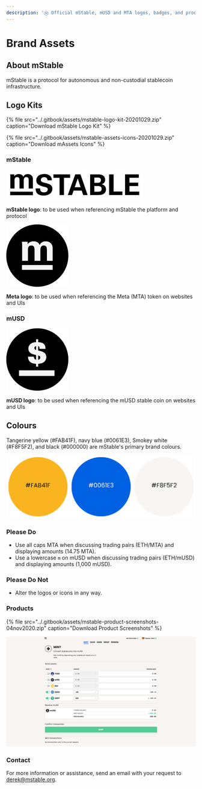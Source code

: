 ```yaml
---
description: 'Ⓜ️ Official mStable, mUSD and MTA logos, badges, and product screenshots.'
---
```


# Brand Assets

## About mStable

mStable is a protocol for autonomous and non-custodial stablecoin infrastructure.

## Logo Kits

{% file src="../.gitbook/assets/mstable-logo-kit-20201029.zip" caption="Download mStable Logo Kit" %}

{% file src="../.gitbook/assets/mstable-assets-icons-20201029.zip" caption="Download mAssets Icons" %}

### mStable

![](../.gitbook/assets/mstable_logo_long_small.png)

**mStable logo**: to be used when referencing mStable the platform and protocol

![](../.gitbook/assets/mstable_logo_circle_m_black_smaller.png)

**Meta logo**: to be used when referencing the Meta \(MTA\) token on websites and UIs

### mUSD

![](../.gitbook/assets/mstable_logo_circle_dollar_black_smaller.png)

**mUSD logo**: to be used when referencing the mUSD stable coin on websites and UIs

## Colours

Tangerine yellow \(\#FAB41F\), navy blue \(\#0061E3\), Smokey white \(\#F8F5F2\), and black \(\#000000\) are mStable's primary brand colours.

![](../.gitbook/assets/mstable-colours.png)

### Please Do

* Use all caps MTA when discussing trading pairs \(ETH/MTA\) and displaying amounts \(14.75 MTA\).
* Use a lowercase `m` on mUSD when discussing trading pairs \(ETH/mUSD\) and displaying amounts \(1,000 mUSD\).

### Please Do Not

* Alter the logos or icons in any way.

### Products

{% file src="../.gitbook/assets/mstable-product-screenshots-04nov2020.zip" caption="Download Product Screenshots" %}

![Example Screenshot of mStable MINT](../.gitbook/assets/mstable-mint02-product-web.png)

### Contact

For more information or assistance, send an email with your request to [derek@mstable.org](mailto:derek@mstable.org).



